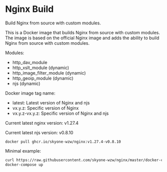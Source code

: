 # Nginx Build

Build Nginx from source with custom modules.

This is a Docker image that builds Nginx from source with custom modules. The image is based on the official Nginx image and adds the ability to build Nginx from source with custom modules.

Modules:

* http_dav_module
* http_xslt_module (dynamic)
* http_image_filter_module (dynamic)
* http_geoip_module (dynamic)
* njs (dynamic)

Docker image tag name:

* latest: Latest version of Nginx and njs
* vx.y.z: Specific version of Nginx
* vx.y.z-vx.y.z: Specific version of Nginx and njs

Current latest nginx version: v1.27.4

Current latest njs version: v0.8.10

```shell
docker pull ghcr.io/skyone-wzw/nginx:v1.27.4-v0.8.10
```

Minimal example:

```bash
curl https://raw.githubusercontent.com/skyone-wzw/nginx/master/docker-compose.yml -o docker-compose.yml
docker-compose up
```
